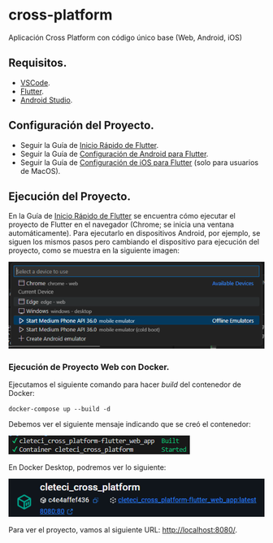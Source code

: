 # cross-platform

Aplicación Cross Platform con código único base (Web, Android, iOS)

## Requisitos.

- [VSCode](https://code.visualstudio.com/).
- [Flutter](https://flutter.dev/).
- [Android Studio](https://developer.android.com/studio).

## Configuración del Proyecto.

- Seguir la Guía de [Inicio Rápido de Flutter](https://docs.flutter.dev/get-started/quick).
- Seguir la Guía de [Configuración de Android para Flutter](https://docs.flutter.dev/platform-integration/android/setup).
- Seguir la Guía de [Configuración de iOS para Flutter](https://docs.flutter.dev/platform-integration/ios/setup) (solo para usuarios de MacOS).

## Ejecución del Proyecto.

En la Guía de [Inicio Rápido de Flutter](https://docs.flutter.dev/get-started/quick) se encuentra cómo ejecutar el proyecto de Flutter en el navegador (Chrome; se inicia una ventana automáticamente). Para ejecutarlo en dispositivos Android, por ejemplo, se siguen los mismos pasos pero cambiando el dispositivo para ejecución del proyecto, como se muestra en la siguiente imagen:

![Selección de Dispositivo en VS Code](select-device.png)

### Ejecución de Proyecto Web con Docker.

Ejecutamos el siguiente comando para hacer *build* del contenedor de Docker:

```
docker-compose up --build -d
```

Debemos ver el siguiente mensaje indicando que se creó el contenedor:

![Contenedor Creado por Consola](created-container.png)

En Docker Desktop, podremos ver lo siguiente:

![Contenedor en Ejecución en Docker Desktop](docker-desktop-running-container.png)

Para ver el proyecto, vamos al siguiente URL: [http://localhost:8080/](http://localhost:8080/).